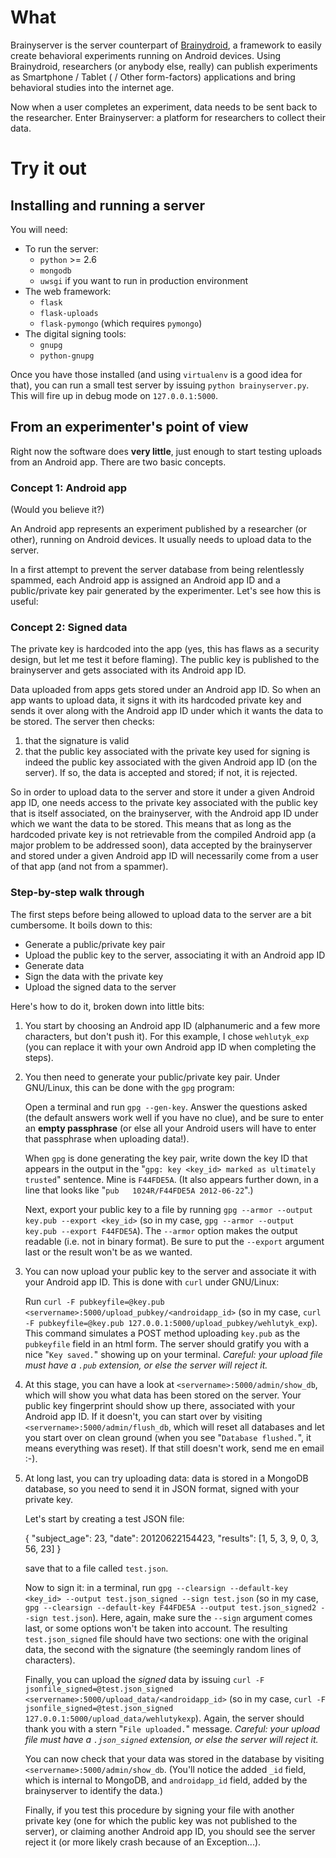 What
====

Brainyserver is the server counterpart of [Brainydroid](http://code.google.com/p/behavioral-experiments-android/), a framework to easily create behavioral experiments running on Android devices. Using Brainydroid, researchers (or anybody else, really) can publish experiments as Smartphone / Tablet ( / Other form-factors) applications and bring behavioral studies into the internet age.

Now when a user completes an experiment, data needs to be sent back to the researcher. Enter Brainyserver: a platform for researchers to collect their data.


Try it out
==========


Installing and running a server
-------------------------------

You will need:

 * To run the server:
     * `python` >= 2.6
     * `mongodb`
     * `uwsgi` if you want to run in production environment
 * The web framework:
     * `flask`
     * `flask-uploads`
     * `flask-pymongo` (which requires `pymongo`)
 * The digital signing tools:
     * `gnupg`
     * `python-gnupg`

Once you have those installed (and using `virtualenv` is a good idea for that), you can run a small test server by issuing `python brainyserver.py`. This will fire up in debug mode on `127.0.0.1:5000`.


From an experimenter's point of view
------------------------------------

Right now the software does **very little**, just enough to start testing uploads from an Android app. There are two basic concepts.

### Concept 1: Android app

(Would you believe it?)

An Android app represents an experiment published by a researcher (or other), running on Android devices. It usually needs to upload data to the server.

In a first attempt to prevent the server database from being relentlessly spammed, each Android app is assigned an Android app ID and a public/private key pair generated by the experimenter. Let's see how this is useful:

### Concept 2: Signed data

The private key is hardcoded into the app (yes, this has flaws as a security design, but let me test it before flaming). The public key is published to the brainyserver and gets associated with its Android app ID.

Data uploaded from apps gets stored under an Android app ID. So when an app wants to upload data, it signs it with its hardcoded private key and sends it over along with the Android app ID under which it wants the data to be stored. The server then checks:

 1. that the signature is valid
 2. that the public key associated with the private key used for signing is indeed the public key associated with the given Android app ID (on the server). If so, the data is accepted and stored; if not, it is rejected.

So in order to upload data to the server and store it under a given Android app ID, one needs access to the private key associated with the public key that is itself associated, on the brainyserver, with the Android app ID under which we want the data to be stored. This means that as long as the hardcoded private key is not retrievable from the compiled Android app (a major problem to be addressed soon), data accepted by the brainyserver and stored under a given Android app ID will necessarily come from a user of that app (and not from a spammer).

### Step-by-step walk through

The first steps before being allowed to upload data to the server are a bit cumbersome. It boils down to this:

 * Generate a public/private key pair
 * Upload the public key to the server, associating it with an Android app ID
 * Generate data
 * Sign the data with the private key
 * Upload the signed data to the server

Here's how to do it, broken down into little bits:

 1. You start by choosing an Android app ID (alphanumeric and a few more characters, but don't push it). For this example, I chose `wehlutyk_exp` (you can replace it with your own Android app ID when completing the steps).

 2. You then need to generate your public/private key pair. Under GNU/Linux, this can be done with the `gpg` program:

    Open a terminal and run `gpg --gen-key`. Answer the questions asked (the default answers work well if you have no clue), and be sure to enter an **empty passphrase** (or else all your Android users will have to enter that passphrase when uploading data!).

    When `gpg` is done generating the key pair, write down the key ID that appears in the output in the "`gpg: key <key_id> marked as ultimately trusted`" sentence. Mine is `F44FDE5A`. (It also appears further down, in a line that looks like "`pub   1024R/F44FDE5A 2012-06-22`".)

     Next, export your public key to a file by running `gpg --armor --output key.pub --export <key_id>` (so in my case, `gpg --armor --output key.pub --export F44FDE5A`). The `--armor` option makes the output readable (i.e. not in binary format). Be sure to put the `--export` argument last or the result won't be as we wanted.

 3. You can now upload your public key to the server and associate it with your Android app ID. This is done with `curl` under GNU/Linux:

    Run `curl -F pubkeyfile=@key.pub <servername>:5000/upload_pubkey/<androidapp_id>` (so in my case, `curl -F pubkeyfile=@key.pub 127.0.0.1:5000/upload_pubkey/wehlutyk_exp`). This command simulates a POST method uploading `key.pub` as the `pubkeyfile` field in an html form. The server should gratify you with a nice "`Key saved.`" showing up on your terminal. *Careful: your upload file *must* have a `.pub` extension, or else the server will reject it.*

 4. At this stage, you can have a look at `<servername>:5000/admin/show_db`, which will show you what data has been stored on the server. Your public key fingerprint should show up there, associated with your Android app ID. If it doesn't, you can start over by visiting `<servername>:5000/admin/flush_db`, which will reset all databases and let you start over on clean ground (when you see "`Database flushed.`", it means everything was reset). If that still doesn't work, send me en email :-).

 5. At long last, you can try uploading data: data is stored in a MongoDB database, so you need to send it in JSON format, signed with your private key.

    Let's start by creating a test JSON file:

    {
        "subject_age": 23,
        "date": 20120622154423,
        "results": [1, 5, 3, 9, 0, 3, 56, 23]
    }

    save that to a file called `test.json`.

    Now to sign it: in a terminal, run `gpg --clearsign --default-key <key_id> --output test.json_signed --sign test.json` (so in my case, `gpg --clearsign --default-key F44FDE5A --output test.json_signed2 --sign test.json`). Here, again, make sure the `--sign` argument comes last, or some options won't be taken into account. The resulting `test.json_signed` file should have two sections: one with the original data, the second with the signature (the seemingly random lines of characters).

    Finally, you can upload the *signed* data by issuing `curl -F jsonfile_signed=@test.json_signed <servername>:5000/upload_data/<androidapp_id>` (so in my case, `curl -F jsonfile_signed=@test.json_signed 127.0.0.1:5000/upload_data/wehlutykexp`). Again, the server should thank you with a stern "`File uploaded.`" message. *Careful: your upload file must have a `.json_signed` extension, or else the server will reject it.*

    You can now check that your data was stored in the database by visiting `<servername>:5000/admin/show_db`. (You'll notice the added `_id` field, which is internal to MongoDB, and `androidapp_id` field, added by the brainyserver to identify the data.)

    Finally, if you test this procedure by signing your file with another private key (one for which the public key was not published to the server), or claiming another Android app ID, you should see the server reject it (or more likely crash because of an Exception...).
